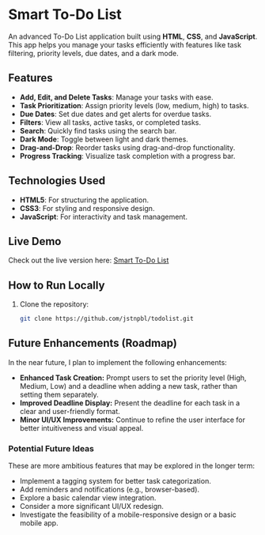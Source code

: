 # Smart To-Do List

An advanced To-Do List application built using **HTML**, **CSS**, and **JavaScript**. This app helps you manage your tasks efficiently with features like task filtering, priority levels, due dates, and a dark mode.

## Features
- **Add, Edit, and Delete Tasks**: Manage your tasks with ease.
- **Task Prioritization**: Assign priority levels (low, medium, high) to tasks.
- **Due Dates**: Set due dates and get alerts for overdue tasks.
- **Filters**: View all tasks, active tasks, or completed tasks.
- **Search**: Quickly find tasks using the search bar.
- **Dark Mode**: Toggle between light and dark themes.
- **Drag-and-Drop**: Reorder tasks using drag-and-drop functionality.
- **Progress Tracking**: Visualize task completion with a progress bar.

## Technologies Used
- **HTML5**: For structuring the application.
- **CSS3**: For styling and responsive design.
- **JavaScript**: For interactivity and task management.

## Live Demo
Check out the live version here: [Smart To-Do List](https://jstnpbl.github.io/todolist/)

## How to Run Locally
1. Clone the repository:
   ```bash
   git clone https://github.com/jstnpbl/todolist.git

## Future Enhancements (Roadmap)
In the near future, I plan to implement the following enhancements:

- **Enhanced Task Creation:** Prompt users to set the priority level (High, Medium, Low) and a deadline when adding a new task, rather than setting them separately.
- **Improved Deadline Display:** Present the deadline for each task in a clear and user-friendly format.
- **Minor UI/UX Improvements:** Continue to refine the user interface for better intuitiveness and visual appeal.

### Potential Future Ideas
These are more ambitious features that may be explored in the longer term:

- Implement a tagging system for better task categorization.
- Add reminders and notifications (e.g., browser-based).
- Explore a basic calendar view integration.
- Consider a more significant UI/UX redesign.
- Investigate the feasibility of a mobile-responsive design or a basic mobile app.
